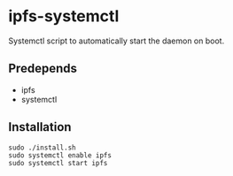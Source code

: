 # ipfs-systemctl

Systemctl script to automatically start the daemon on boot.

## Predepends
 - ipfs
 - systemctl

## Installation

```
sudo ./install.sh
sudo systemctl enable ipfs
sudo systemctl start ipfs
```
